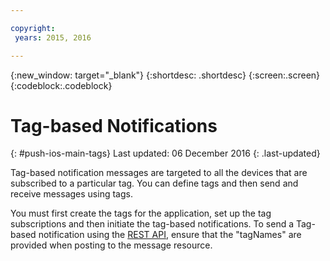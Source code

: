 ```yaml
---

copyright:
 years: 2015, 2016

---
```


{:new_window: target="_blank"}
{:shortdesc: .shortdesc}
{:screen:.screen}
{:codeblock:.codeblock}

# Tag-based Notifications 
{: #push-ios-main-tags}
Last updated: 06 December 2016
{: .last-updated}

Tag-based notification messages are targeted to all the devices that are subscribed to a particular tag. You can define tags and then send and receive messages using tags. 

You must first create the tags for the application, set up the tag subscriptions and then initiate the tag-based notifications. To send a Tag-based notification using the [REST API](https://mobile.{DomainName}/imfpush/), ensure that the "tagNames" are provided when posting to the message resource. 